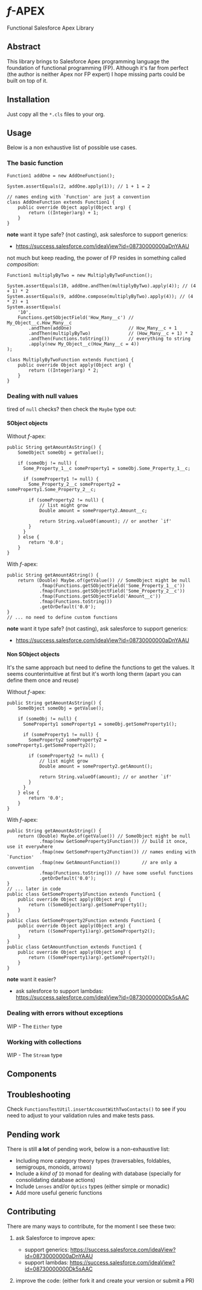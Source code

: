 # _f_-APEX

Functional Salesforce Apex Library

## Abstract

This library brings to Salesforce Apex programming language the foundation of functional programming (FP). Although it's far from perfect (the author is neither Apex nor FP expert) I hope missing parts could be built on top of it.

## Installation

Just copy all the `*.cls` files to your org. 

## Usage

Below is a non exhaustive list of possible use cases.

### The basic function

```apex
Function1 addOne = new AddOneFunction();

System.assertEquals(2, addOne.apply(1)); // 1 + 1 = 2

// names ending with `Function' are just a convention
class AddOneFunction extends Function1 {
    public override Object apply(Object arg) {
        return ((Integer)arg) + 1;
    }
}
```

**note** want it type safe? (not casting), ask salesforce to support generics:
- https://success.salesforce.com/ideaView?id=08730000000aDnYAAU

not much but keep reading, the power of FP resides in something called _composition_:

```apex
Function1 multiplyByTwo = new MultiplyByTwoFunction();

System.assertEquals(10, addOne.andThen(multiplyByTwo).apply(4)); // (4 + 1) * 2
System.assertEquals(9, addOne.compose(multiplyByTwo).apply(4)); // (4 * 2) + 1
System.assertEquals(
    '10',
    Functions.getSObjectField('How_Many__c') // My_Object__c.How_Many__c
        .andThen(addOne)                     // How_Many__c + 1
        .andThen(multiplyByTwo)              // (How_Many__c + 1) * 2
        .andThen(Functions.toString())       // everything to string
        .apply(new My_Object__c(How_Many__c = 4))
);

class MultiplyByTwoFunction extends Function1 {
    public override Object apply(Object arg) {
        return ((Integer)arg) * 2;
    }
}
```

### Dealing with null values

tired of `null` checks? then check the `Maybe` type out:

#### SObject objects

Without _f_-apex:

```apex
public String getAmountAsString() {
    SomeObject someObj = getValue();
    
    if (someObj != null) {
      Some_Property_1__c someProperty1 = someObj.Some_Property_1__c;
      
      if (someProperty1 != null) {
        Some_Property_2__c someProperty2 = someProperty1.Some_Property_2__c;
        
        if (someProperty2 != null) {
            // list might grow
            Double amount = someProperty2.Amount__c;
            
            return String.valueOf(amount); // or another `if'
        }
      }
    } else {
        return '0.0';
    }
}
```

With _f_-apex:

```apex
public String getAmountAString() {
    return (Double) Maybe.of(getValue()) // SomeObject might be null
            .fmap(Functions.getSObjectField('Some_Property_1__c'))
            .fmap(Functions.getSObjectField('Some_Property_2__c')) 
            .fmap(Functions.getSObjectField('Amount__c'))
            .fmap(Functions.toString())
            .getOrDefault('0.0');
}
// ... no need to define custom functions
```

**note** want it type safe? (not casting), ask salesforce to support generics:
- https://success.salesforce.com/ideaView?id=08730000000aDnYAAU

#### Non SObject objects

It's the same approach but need to define the functions to get the values. It seems counterintuitive at first but it's worth long therm (apart you can define them once and reuse)

Without _f_-apex:

```apex
public String getAmountAsString() {
    SomeObject someObj = getValue();
    
    if (someObj != null) {
      SomeProperty1 someProperty1 = someObj.getSomeProperty1();
      
      if (someProperty1 != null) {
        SomeProperty2 someProperty2 = someProperty1.getSomeProperty2();
        
        if (someProperty2 != null) {
            // list might grow
            Double amount = someProperty2.getAmount();
            
            return String.valueOf(amount); // or another `if'
        }
      }
    } else {
        return '0.0';
    }
}
```

With _f_-apex:

```apex
public String getAmountAsString() {
    return (Double) Maybe.of(getValue()) // SomeObject might be null
            .fmap(new GetSomeProperty1Function()) // build it once, use it everywhere
            .fmap(new GetSomeProperty2Function()) // names ending with `Function' 
            .fmap(new GetAmountFunction())        // are only a convention
            .fmap(Functions.toString()) // have some useful functions
            .getOrDefault('0.0');
}
// ... later in code
public class GetSomeProperty1Function extends Function1 {
    public override Object apply(Object arg) {
        return ((SomeObject)arg).getSomeProperty1();
    }
}
public class GetSomeProperty2Function extends Function1 {
    public override Object apply(Object arg) {
        return ((SomeProperty1)arg).getSomeProperty2();
    }
}
public class GetAmountFunction extends Function1 {
    public override Object apply(Object arg) {
        return ((SomeProperty1)arg).getSomeProperty2();
    }
}
```

**note** want it easier?
- ask salesforce to support lambdas: https://success.salesforce.com/ideaView?id=08730000000Dk5sAAC


### Dealing with errors without exceptions

WIP - The `Either` type

### Working with collections

WIP - The `Stream` type

## Components

## Troubleshooting

Check `FunctionsTestUtil.insertAccountWithTwoContacts()` to see if you need to adjust to your validation rules and make tests pass.

## Pending work

There is still **a lot** of pending work, below is a non-exhaustive list:

* Including more category theory types (traversables, foldables, semigroups, monoids, arrows)
* Include a _kind of_ `IO` monad for dealing with database (specially for consolidating database actions)
* Include `Lenses` and/or `Optics` types (either simple or monadic)
* Add more useful generic functions

## Contributing

There are many ways to contribute, for the moment I see these two:

1. ask Salesforce to improve apex:
    - support generics: https://success.salesforce.com/ideaView?id=08730000000aDnYAAU
    - support lambdas: https://success.salesforce.com/ideaView?id=08730000000Dk5sAAC

2. improve the code: (either fork it and create your version or submit a PR)